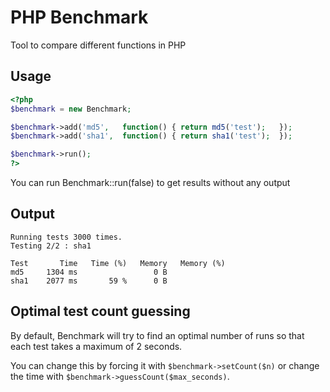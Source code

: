 # PHP Benchmark

Tool to compare different functions in PHP

## Usage

```php
<?php
$benchmark = new Benchmark;

$benchmark->add('md5',   function() { return md5('test');   });
$benchmark->add('sha1',  function() { return sha1('test');  });

$benchmark->run();
?>
```

You can run Benchmark::run(false) to get results without any output

## Output

```
Running tests 3000 times.
Testing 2/2 : sha1

Test       Time   Time (%)   Memory   Memory (%)
md5     1304 ms                 0 B
sha1    2077 ms       59 %      0 B
```

## Optimal test count guessing

By default, Benchmark will try to find an optimal number of runs so that each test takes a maximum of 2 seconds.

You can change this by forcing it with `$benchmark->setCount($n)` or change the time with `$benchmark->guessCount($max_seconds)`.